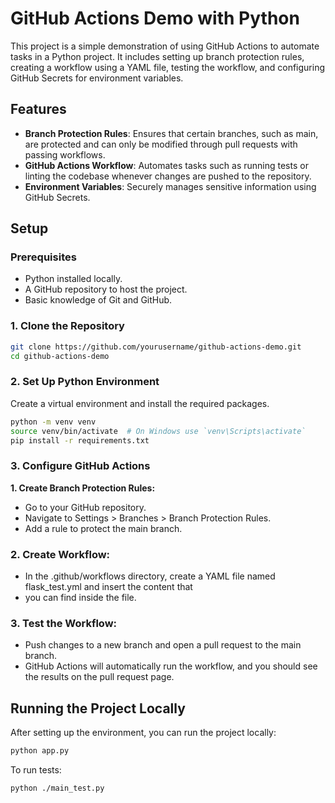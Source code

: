 # GitHub Actions Demo with Python

This project is a simple demonstration of using GitHub Actions to automate tasks in a Python project. It includes setting up branch protection rules, creating a workflow using a YAML file, testing the workflow, and configuring GitHub Secrets for environment variables.

## Features
- **Branch Protection Rules**: Ensures that certain branches, such as main, are protected and can only be modified through pull requests with passing workflows.
- **GitHub Actions Workflow**: Automates tasks such as running tests or linting the codebase whenever changes are pushed to the repository.
- **Environment Variables**: Securely manages sensitive information using GitHub Secrets.


## Setup
### Prerequisites
- Python installed locally.
- A GitHub repository to host the project.
- Basic knowledge of Git and GitHub.

### **1. Clone the Repository**
```bash
git clone https://github.com/yourusername/github-actions-demo.git
cd github-actions-demo
```

### **2. Set Up Python Environment**
Create a virtual environment and install the required packages.
```bash
python -m venv venv
source venv/bin/activate  # On Windows use `venv\Scripts\activate`
pip install -r requirements.txt
```

### **3. Configure GitHub Actions**
**1. Create Branch Protection Rules:**

- Go to your GitHub repository.
- Navigate to Settings > Branches > Branch Protection Rules.
- Add a rule to protect the main branch.

### **2. Create Workflow:**

- In the .github/workflows directory, create a YAML file named flask_test.yml and insert the content that 
- you can find inside the file.

### **3. Test the Workflow:**

- Push changes to a new branch and open a pull request to the main branch.
- GitHub Actions will automatically run the workflow, and you should see the results on the pull request page.

## Running the Project Locally
After setting up the environment, you can run the project locally:
```bash
python app.py
```

To run tests:

```bash
python ./main_test.py
```